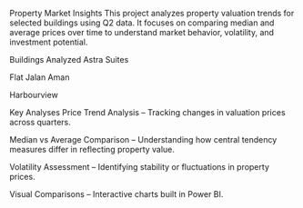Property Market Insights
This project analyzes property valuation trends for selected buildings using Q2 data. It focuses on comparing median and average prices over time to understand market behavior, volatility, and investment potential.

Buildings Analyzed
Astra Suites

Flat Jalan Aman

Harbourview

Key Analyses
Price Trend Analysis – Tracking changes in valuation prices across quarters.

Median vs Average Comparison – Understanding how central tendency measures differ in reflecting property value.

Volatility Assessment – Identifying stability or fluctuations in property prices.

Visual Comparisons – Interactive charts built in Power BI.
